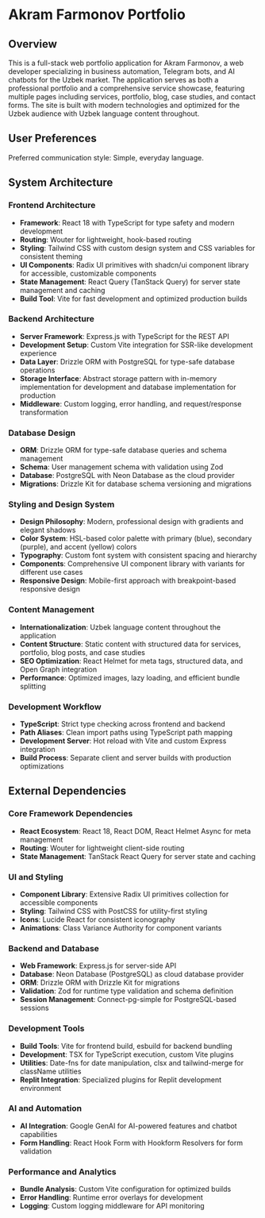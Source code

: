 # Akram Farmonov Portfolio

## Overview

This is a full-stack web portfolio application for Akram Farmonov, a web developer specializing in business automation, Telegram bots, and AI chatbots for the Uzbek market. The application serves as both a professional portfolio and a comprehensive service showcase, featuring multiple pages including services, portfolio, blog, case studies, and contact forms. The site is built with modern technologies and optimized for the Uzbek audience with Uzbek language content throughout.

## User Preferences

Preferred communication style: Simple, everyday language.

## System Architecture

### Frontend Architecture
- **Framework**: React 18 with TypeScript for type safety and modern development
- **Routing**: Wouter for lightweight, hook-based routing
- **Styling**: Tailwind CSS with custom design system and CSS variables for consistent theming
- **UI Components**: Radix UI primitives with shadcn/ui component library for accessible, customizable components
- **State Management**: React Query (TanStack Query) for server state management and caching
- **Build Tool**: Vite for fast development and optimized production builds

### Backend Architecture
- **Server Framework**: Express.js with TypeScript for the REST API
- **Development Setup**: Custom Vite integration for SSR-like development experience
- **Data Layer**: Drizzle ORM with PostgreSQL for type-safe database operations
- **Storage Interface**: Abstract storage pattern with in-memory implementation for development and database implementation for production
- **Middleware**: Custom logging, error handling, and request/response transformation

### Database Design
- **ORM**: Drizzle ORM for type-safe database queries and schema management
- **Schema**: User management schema with validation using Zod
- **Database**: PostgreSQL with Neon Database as the cloud provider
- **Migrations**: Drizzle Kit for database schema versioning and migrations

### Styling and Design System
- **Design Philosophy**: Modern, professional design with gradients and elegant shadows
- **Color System**: HSL-based color palette with primary (blue), secondary (purple), and accent (yellow) colors
- **Typography**: Custom font system with consistent spacing and hierarchy
- **Components**: Comprehensive UI component library with variants for different use cases
- **Responsive Design**: Mobile-first approach with breakpoint-based responsive design

### Content Management
- **Internationalization**: Uzbek language content throughout the application
- **Content Structure**: Static content with structured data for services, portfolio, blog posts, and case studies
- **SEO Optimization**: React Helmet for meta tags, structured data, and Open Graph integration
- **Performance**: Optimized images, lazy loading, and efficient bundle splitting

### Development Workflow
- **TypeScript**: Strict type checking across frontend and backend
- **Path Aliases**: Clean import paths using TypeScript path mapping
- **Development Server**: Hot reload with Vite and custom Express integration
- **Build Process**: Separate client and server builds with production optimizations

## External Dependencies

### Core Framework Dependencies
- **React Ecosystem**: React 18, React DOM, React Helmet Async for meta management
- **Routing**: Wouter for lightweight client-side routing
- **State Management**: TanStack React Query for server state and caching

### UI and Styling
- **Component Library**: Extensive Radix UI primitives collection for accessible components
- **Styling**: Tailwind CSS with PostCSS for utility-first styling
- **Icons**: Lucide React for consistent iconography
- **Animations**: Class Variance Authority for component variants

### Backend and Database
- **Web Framework**: Express.js for server-side API
- **Database**: Neon Database (PostgreSQL) as cloud database provider
- **ORM**: Drizzle ORM with Drizzle Kit for migrations
- **Validation**: Zod for runtime type validation and schema definition
- **Session Management**: Connect-pg-simple for PostgreSQL-based sessions

### Development Tools
- **Build Tools**: Vite for frontend build, esbuild for backend bundling
- **Development**: TSX for TypeScript execution, custom Vite plugins
- **Utilities**: Date-fns for date manipulation, clsx and tailwind-merge for className utilities
- **Replit Integration**: Specialized plugins for Replit development environment

### AI and Automation
- **AI Integration**: Google GenAI for AI-powered features and chatbot capabilities
- **Form Handling**: React Hook Form with Hookform Resolvers for form validation

### Performance and Analytics
- **Bundle Analysis**: Custom Vite configuration for optimized builds
- **Error Handling**: Runtime error overlays for development
- **Logging**: Custom logging middleware for API monitoring
